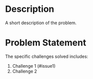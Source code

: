 # Description
A short description of the problem.

# Problem Statement
The specific challenges solved includes:

1. Challenge 1 (#issue1)
2. Challenge 2
